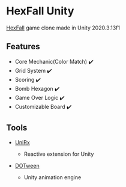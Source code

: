 # HexFall Unity
[HexFall](https://play.google.com/store/apps/details?id=com.rippalka.hexfall&hl=tr&gl=US) game clone made in Unity 2020.3.13f1

## Features
- Core Mechanic(Color Match) :heavy_check_mark:
- Grid System :heavy_check_mark:
- Scoring :heavy_check_mark:
- Bomb Hexagon :heavy_check_mark:
- Game Over Logic :heavy_check_mark:
- Customizable Board :heavy_check_mark:

## Tools
- [UniRx](https://github.com/neuecc/UniRx)
  - Reactive extension for Unity

- [DOTween](https://github.com/Demigiant/dotween)
  - Unity animation engine
